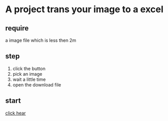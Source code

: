 # A project trans your image to a excel

## require
a image file which is less then 2m

## step
1. click the button
2. pick an image
3. wait a little time
4. open the download file

## start
[click hear](./dist/index.html)